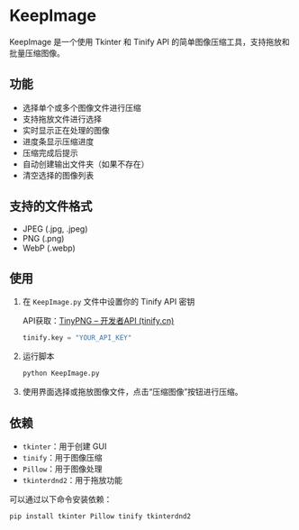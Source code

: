 # KeepImage

KeepImage 是一个使用 Tkinter 和 Tinify API 的简单图像压缩工具，支持拖放和批量压缩图像。

## 功能

- 选择单个或多个图像文件进行压缩
- 支持拖放文件进行选择
- 实时显示正在处理的图像
- 进度条显示压缩进度
- 压缩完成后提示
- 自动创建输出文件夹（如果不存在）
- 清空选择的图像列表

## 支持的文件格式

- JPEG (.jpg, .jpeg)
- PNG (.png)
- WebP (.webp)

## 使用

1. 在 `KeepImage.py` 文件中设置你的 Tinify API 密钥

    API获取：[TinyPNG – 开发者API (tinify.cn)](https://tinify.cn/developers)

    ```python
    tinify.key = "YOUR_API_KEY"
    ```

2. 运行脚本
    ```bash
    python KeepImage.py
    ```

3. 使用界面选择或拖放图像文件，点击“压缩图像”按钮进行压缩。

## 依赖

- `tkinter`：用于创建 GUI
- `tinify`：用于图像压缩
- `Pillow`：用于图像处理
- `tkinterdnd2`：用于拖放功能

可以通过以下命令安装依赖：
```bash
pip install tkinter Pillow tinify tkinterdnd2

